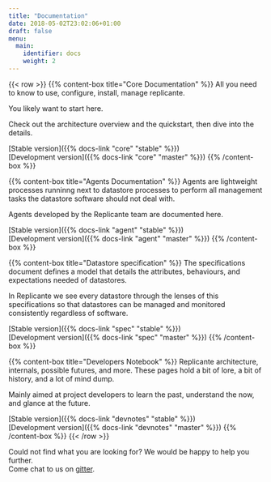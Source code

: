 ```yaml
---
title: "Documentation"
date: 2018-05-02T23:02:06+01:00
draft: false
menu:
  main:
    identifier: docs
    weight: 2
---
```


{{< row >}}
{{% content-box title="Core Documentation" %}}
All you need to know to use, configure, install, manage replicante.

You likely want to start here.

Check out the architecture overview and the quickstart, then dive into the details.

[Stable version]({{% docs-link "core" "stable" %}})  
[Development version]({{% docs-link "core" "master" %}})
{{% /content-box %}}


{{% content-box title="Agents Documentation" %}}
Agents are lightweight processes runninng next to datastore processes to perform
all management tasks the datastore software should not deal with.

Agents developed by the Replicante team are documented here.

[Stable version]({{% docs-link "agent" "stable" %}})  
[Development version]({{% docs-link "agent" "master" %}})
{{% /content-box %}}


{{% content-box title="Datastore specification" %}}
The specifications document defines a model that details the attributes,
behaviours, and expectations needed of datastores.

In Replicante we see every datastore through the lenses of this specifications
so that datastores can be managed and monitored consistently regardless of software.

[Stable version]({{% docs-link "spec" "stable" %}})  
[Development version]({{% docs-link "spec" "master" %}})
{{% /content-box %}}

{{% content-box title="Developers Notebook" %}}
Replicante architecture, internals, possible futures, and more.
These pages hold a bit of lore, a bit of history, and a lot of mind dump.

Mainly aimed at project developers to learn the past, understand the now, and glance at the future.

[Stable version]({{% docs-link "devnotes" "stable" %}})  
[Development version]({{% docs-link "devnotes" "master" %}})
{{% /content-box %}}
{{< /row >}}


<div class="alert alert-secondary text-center" role="alert">
  Could not find what you are looking for?
  We would be happy to help you further.
  <br />
  Come chat to us on <a href="https://gitter.im/replicante-io/community">gitter</a>.
</div>
